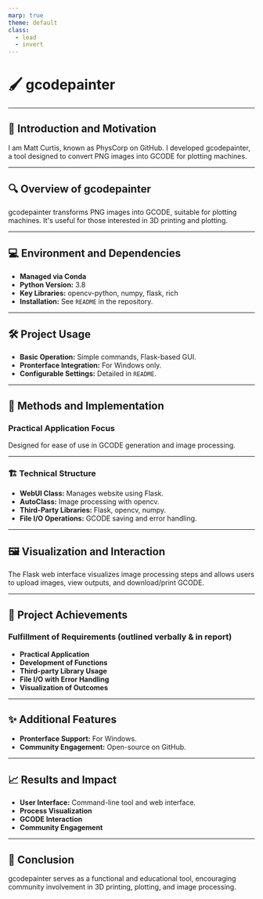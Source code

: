 ```yaml
---
marp: true
theme: default
class:
  - lead
  - invert
---
```


# 🖌️ gcodepainter

---

## 🌟 Introduction and Motivation

I am Matt Curtis, known as PhysCorp on GitHub. I developed gcodepainter, a tool designed to convert PNG images into GCODE for plotting machines.

---

## 🔍 Overview of gcodepainter

gcodepainter transforms PNG images into GCODE, suitable for plotting machines. It's useful for those interested in 3D printing and plotting.

---

## 💻 Environment and Dependencies

- **Managed via Conda**
- **Python Version:** 3.8
- **Key Libraries:** opencv-python, numpy, flask, rich
- **Installation:** See `README` in the repository.

---

## 🛠️ Project Usage

- **Basic Operation:** Simple commands, Flask-based GUI.
- **Pronterface Integration:** For Windows only.
- **Configurable Settings:** Detailed in `README`.

---

## 🧪 Methods and Implementation

### Practical Application Focus

Designed for ease of use in GCODE generation and image processing.

---

### 🏗️ Technical Structure

- **WebUI Class:** Manages website using Flask.
- **AutoClass:** Image processing with opencv.
- **Third-Party Libraries:** Flask, opencv, numpy.
- **File I/O Operations:** GCODE saving and error handling.

---

## 🖼️ Visualization and Interaction

The Flask web interface visualizes image processing steps and allows users to upload images, view outputs, and download/print GCODE.

---

## 🎉 Project Achievements

### Fulfillment of Requirements (outlined verbally & in report)

- **Practical Application**
- **Development of Functions**
- **Third-party Library Usage**
- **File I/O with Error Handling**
- **Visualization of Outcomes**

---

## ✨ Additional Features

- **Pronterface Support:** For Windows.
- **Community Engagement:** Open-source on GitHub.

---

## 📈 Results and Impact

- **User Interface:** Command-line tool and web interface.
- **Process Visualization**
- **GCODE Interaction**
- **Community Engagement**

---

## 🏁 Conclusion

gcodepainter serves as a functional and educational tool, encouraging community involvement in 3D printing, plotting, and image processing.